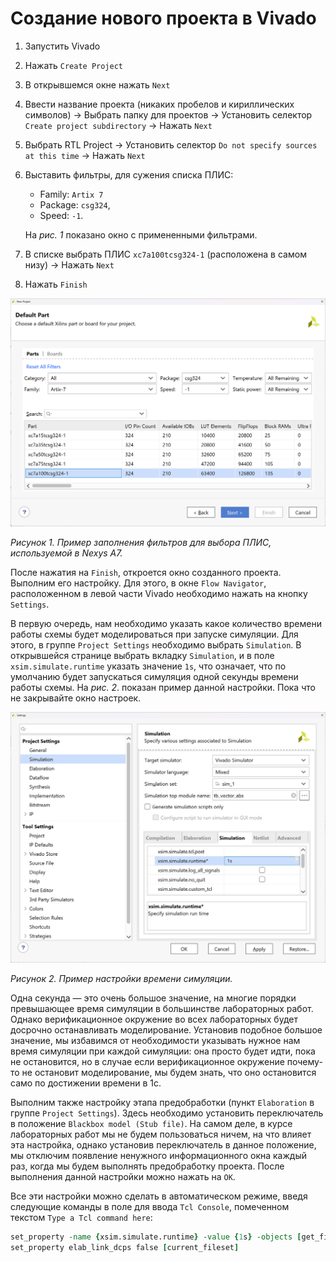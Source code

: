 # Создание нового проекта в Vivado

1. Запустить Vivado
2. Нажать `Create Project`
3. В открывшемся окне нажать `Next`
4. Ввести название проекта (никаких пробелов и кириллических символов) → Выбрать папку для проектов → Установить селектор `Create project subdirectory` → Нажать `Next`
5. Выбрать RTL Project → Установить селектор `Do not specify sources at this time` → Нажать `Next`
6. Выставить фильтры, для сужения списка ПЛИС:
   - Family: `Artix 7`
   - Package: `csg324`,
   - Speed: `-1`.

   На _рис. 1_ показано окно с примененными фильтрами.
7. В списке выбрать ПЛИС `xc7a100tcsg324-1` (расположена в самом низу) → Нажать `Next`
8. Нажать `Finish`

![../.pic/Vivado%20Basics/01.%20New%20project/fig_01.png](../.pic/Vivado%20Basics/01.%20New%20project/fig_01.png)

_Рисунок 1. Пример заполнения фильтров для выбора ПЛИС, используемой в Nexys A7._

После нажатия на `Finish`, откроется окно созданного проекта. Выполним его настройку. Для этого, в окне `Flow Navigator`, расположенном в левой части Vivado необходимо нажать на кнопку `Settings`.

В первую очередь, нам необходимо указать какое количество времени работы схемы будет моделироваться при запуске симуляции. Для этого, в группе `Project Settings` необходимо выбрать `Simulation`. В открывшейся странице выбрать вкладку `Simulation`, и в поле `xsim.simulate.runtime` указать значение `1s`, что означает, что по умолчанию будет запускаться симуляция одной секунды времени работы схемы. На _рис. 2_. показан пример данной настройки. Пока что не закрывайте окно настроек.

![../.pic/Vivado%20Basics/01.%20New%20project/fig_02.png](../.pic/Vivado%20Basics/01.%20New%20project/fig_02.png)

_Рисунок 2. Пример настройки времени симуляции._

Одна секунда — это очень большое значение, на многие порядки превышающее время симуляции в большинстве лабораторных работ. Однако верификационное окружение во всех лабораторных будет досрочно останавливать моделирование. Установив подобное большое значение, мы избавимся от необходимости указывать нужное нам время симуляции при каждой симуляции: она просто будет идти, пока не остановится, но в случае если верификационное окружение почему-то не остановит моделирование, мы будем знать, что оно остановится само по достижении времени в 1с.

Выполним также настройку этапа предобработки (пункт `Elaboration` в группе `Project Settings`). Здесь необходимо установить переключатель в положение `Blackbox model (Stub file)`. На самом деле, в курсе лабораторных работ мы не будем пользоваться ничем, на что влияет эта настройка, однако установив переключатель в данное положение, мы отключим появление ненужного информационного окна каждый раз, когда мы будем выполнять предобработку проекта. После выполнения данной настройки можно нажать на `OK`.

Все эти настройки можно сделать в автоматическом режиме, введя следующие команды в поле для ввода `Tcl Console`, помеченном текстом `Type a Tcl command here`:

```tcl
set_property -name {xsim.simulate.runtime} -value {1s} -objects [get_filesets sim_1]
set_property elab_link_dcps false [current_fileset]
```

